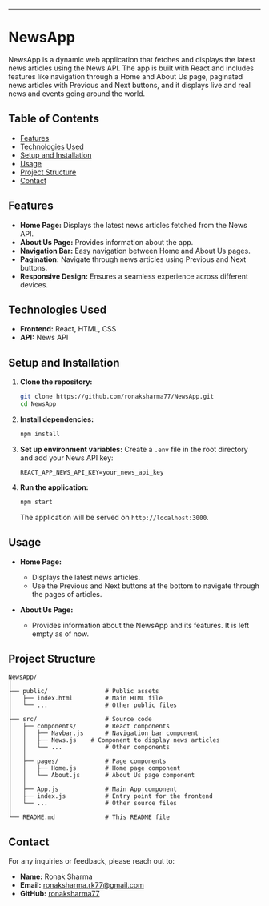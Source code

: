 
---

# NewsApp

NewsApp is a dynamic web application that fetches and displays the latest news articles using the News API. The app is built with React and includes features like navigation through a Home and About Us page, paginated news articles with Previous and Next buttons, and it displays live and real news and events going around the world.

## Table of Contents

- [Features](#features)
- [Technologies Used](#technologies-used)
- [Setup and Installation](#setup-and-installation)
- [Usage](#usage)
- [Project Structure](#project-structure)
- [Contact](#contact)

## Features

- **Home Page:** Displays the latest news articles fetched from the News API.
- **About Us Page:** Provides information about the app.
- **Navigation Bar:** Easy navigation between Home and About Us pages.
- **Pagination:** Navigate through news articles using Previous and Next buttons.
- **Responsive Design:** Ensures a seamless experience across different devices.

## Technologies Used

- **Frontend:** React, HTML, CSS
- **API:** News API

## Setup and Installation

1. **Clone the repository:**
    ```sh
    git clone https://github.com/ronaksharma77/NewsApp.git
    cd NewsApp
    ```

2. **Install dependencies:**
    ```sh
    npm install
    ```

3. **Set up environment variables:**
    Create a `.env` file in the root directory and add your News API key:
    ```env
    REACT_APP_NEWS_API_KEY=your_news_api_key
    ```

4. **Run the application:**
    ```sh
    npm start
    ```

    The application will be served on `http://localhost:3000`.

## Usage

- **Home Page:**
  - Displays the latest news articles.
  - Use the Previous and Next buttons at the bottom to navigate through the pages of articles.

- **About Us Page:**
  - Provides information about the NewsApp and its features. It is left empty as of now.

## Project Structure

```
NewsApp/
│
├── public/                # Public assets
│   ├── index.html         # Main HTML file
│   └── ...                # Other public files
│
├── src/                   # Source code
│   ├── components/        # React components
│   │   ├── Navbar.js      # Navigation bar component
│   │   ├── News.js    # Component to display news articles
│   │   └── ...            # Other components
│   │
│   ├── pages/             # Page components
│   │   ├── Home.js        # Home page component
│   │   └── About.js       # About Us page component
│   │
│   ├── App.js             # Main App component
│   ├── index.js           # Entry point for the frontend
│   └── ...                # Other source files
│
└── README.md              # This README file
```

## Contact

For any inquiries or feedback, please reach out to:

- **Name:** Ronak Sharma
- **Email:** ronaksharma.rk77@gmail.com
- **GitHub:** [ronaksharma77](https://github.com/ronaksharma77)
